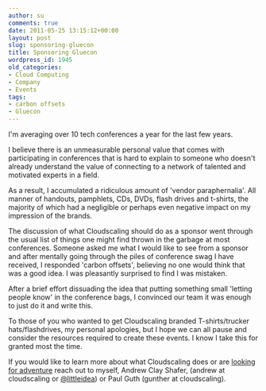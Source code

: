 ```yaml
---
author: su
comments: true
date: 2011-05-25 13:15:12+00:00
layout: post
slug: sponsoring-gluecon
title: Sponsoring Gluecon
wordpress_id: 1945
old_categories:
- Cloud Computing
- Company
- Events
tags:
- carbon offsets
- Gluecon
---
```


I'm averaging over 10 tech conferences a year for the last few years.

I believe there is an unmeasurable personal value that comes with participating in conferences that is hard to explain to someone who doesn't already understand the value of connecting to a network of talented and motivated experts in a field.

<!-- more -->

As a result, I accumulated a ridiculous amount of 'vendor paraphernalia'. All manner of handouts, pamphlets, CDs, DVDs, flash drives and t-shirts, the majority of which had a negligible or perhaps even negative impact on my impression of the brands.

The discussion of what Cloudscaling should do as a sponsor went through the usual list of things one might find thrown in the garbage at most conferences. Someone asked me what I would like to see from a sponsor and after mentally going through the piles of conference swag I have received, I responded 'carbon offsets', believing no one would think that was a good idea. I was pleasantly surprised to find I was mistaken.

After a brief effort dissuading the idea that putting something small 'letting people know' in the conference bags, I convinced our team it was enough to just do it and write this.

To those of you who wanted to get Cloudscaling branded T-shirts/trucker hats/flashdrives, my personal apologies, but I hope we can all pause and consider the resources required to create these events. I know I take this for granted most the time.

If you would like to learn more about what Cloudscaling does or are [looking for adventure](http://cloudscaling.com/company/careers.html) reach out to myself, Andrew Clay Shafer, (andrew at cloudscaling or [@littleidea](http://twitter.com/littleidea)) or Paul Guth (gunther at cloudscaling).
